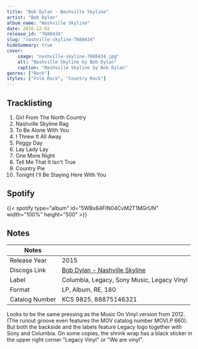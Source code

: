 ```yaml
---
title: "Bob Dylan - Nashville Skyline"
artist: "Bob Dylan"
album_name: "Nashville Skyline"
date: 2016-12-02
release_id: "7680434"
slug: "nashville-skyline-7680434"
hideSummary: true
cover:
    image: "nashville-skyline-7680434.jpg"
    alt: "Nashville Skyline by Bob Dylan"
    caption: "Nashville Skyline by Bob Dylan"
genres: ["Rock"]
styles: ["Folk Rock", "Country Rock"]
---
```

## Tracklisting
1. Girl From The North Country
2. Nashville Skyline Rag
3. To Be Alone With You
4. I Threw It All Away
5. Peggy Day
6. Lay Lady Lay
7. One More Night
8. Tell Me That It Isn't True
9. Country Pie
10. Tonight I'll Be Staying Here With You
## Spotify
{{< spotify type="album" id="5WBx64FIN04CvM2T1MGrUN" width="100%" height="500" >}}


## Notes
| Notes          |             |
| ---------------| ----------- |
| Release Year   | 2015 |
| Discogs Link   | [Bob Dylan - Nashville Skyline](https://www.discogs.com/release/7680434-Bob-Dylan-Nashville-Skyline) |
| Label          | Columbia, Legacy, Sony Music, Legacy Vinyl |
| Format         | LP, Album, RE, 180 |
| Catalog Number | KCS 9825, 88875146321 |

Looks to be the same pressing as the Music On Vinyl version from 2012. (The runout groove even features the MOV catalog number MOVLP 660). But both the backside and the labels feature Legacy logo together with Sony and Columbia. On some copies, the shrink wrap has a black sticker in the upper right corner "Legacy Vinyl" or "We are vinyl".
